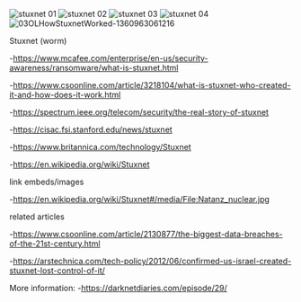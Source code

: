 ![stuxnet 01](https://user-images.githubusercontent.com/77043377/147618439-8ebbe945-5e63-4cf9-a1a9-1dda0aee14c9.png)
![stuxnet 02](https://user-images.githubusercontent.com/77043377/147618442-175edfb0-7de2-4da5-a9b4-e409deb6126a.png)
![stuxnet 03](https://user-images.githubusercontent.com/77043377/147618443-64d71219-76b3-4772-93d2-f3c593b1ba70.png)
![stuxnet 04](https://user-images.githubusercontent.com/77043377/147618446-adc6c35d-0bb3-4357-93d4-6e45d57532a7.png)
![03OLHowStuxnetWorked-1360963061216](https://user-images.githubusercontent.com/77043377/147618476-ab558a7b-7892-4c06-9038-4c736b874fcb.png)

Stuxnet (worm)

-https://www.mcafee.com/enterprise/en-us/security-awareness/ransomware/what-is-stuxnet.html

-https://www.csoonline.com/article/3218104/what-is-stuxnet-who-created-it-and-how-does-it-work.html

-https://spectrum.ieee.org/telecom/security/the-real-story-of-stuxnet

-https://cisac.fsi.stanford.edu/news/stuxnet

-https://www.britannica.com/technology/Stuxnet

-https://en.wikipedia.org/wiki/Stuxnet


link embeds/images

-https://en.wikipedia.org/wiki/Stuxnet#/media/File:Natanz_nuclear.jpg


related articles

-https://www.csoonline.com/article/2130877/the-biggest-data-breaches-of-the-21st-century.html

-https://arstechnica.com/tech-policy/2012/06/confirmed-us-israel-created-stuxnet-lost-control-of-it/

More information:
-https://darknetdiaries.com/episode/29/
